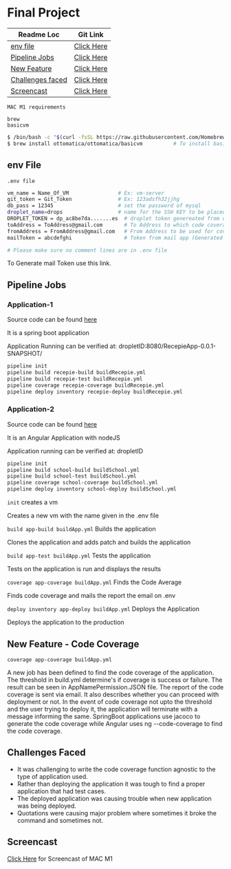 # Final Project
| Readme Loc | Git Link |
| ----- | ----- |
| [env file](#env_file) | [Click Here](#env_file) |
| [Pipeline Jobs](#pipeJobs) | [Click Here](https://github.ncsu.edu/CSC-DevOps-S22/DEVOPS-14/tree/F0-aitha/lib) |
| [New Feature](#newFeature) | [Click Here](https://github.ncsu.edu/CSC-DevOps-S22/DEVOPS-14/blob/F0-aitha/lib/codeCov.js) |
| [Challenges faced](#challenges_tag) | [Click Here](#challenges_tag) |
| [Screencast ](#screencast_tag) | [Click Here](https://youtu.be/p7b0XkFlZeg)

```MAC M1 requirements```

```text
brew
basicvm
```

``` bash
$ /bin/bash -c "$(curl -fsSL https://raw.githubusercontent.com/Homebrew/install/HEAD/install.sh)" # To install brew
$ brew install ottomatica/ottomatica/basicvm          # To install basicvm
```

<a name = "env_file"></a>

## env File
```.env file```
```bash
vm_name = Name_Of_VM                # Ex: vm-server
git_token = Git_Token               # Ex: 123adsfh32jjhg
db_pass = 12345                     # set the password of mysql 
droplet_name=drops                  # name for the SSH KEY to be placed inside the digital ocean
DROPLET_TOKEN = dp_ac8be7da.......es  # droplet token genereated from digital ocean
toAddress = ToAddress@gmail.com       # To Address to which code coverage report is to be sent
fromAddress = FromAddress@gmail.com   # From Address to be used for coverage report
mailToken = abcdefghi                 # Token from mail app (Generated using From Address)

# Please make sure no comment lines are in .env file
```
To Generate mail Token use this link.

<a name = "pipeJobs"></a>

## Pipeline Jobs

### Application-1

Source code can be found [here](https://github.com/anvesh-lp/RecepieApp.git)

It is a spring boot application

Application Running can be verified at: dropletID:8080/RecepieApp-0.0.1-SNAPSHOT/

```bash
pipeline init
pipeline build recepie-build buildRecepie.yml
pipeline build recepie-test buildRecepie.yml
pipeline coverage recepie-coverage buildRecepie.yml
pipeline deploy inventory recepie-deploy buildRecepie.yml
```

### Application-2

Source code can be found [here](https://github.com/OwenKelvin/Angular-School-Management-System.git)

It is an Angular Application with nodeJS

Application running can be verified at: dropletID

```bash
pipeline init
pipeline build school-build buildSchool.yml
pipeline build school-test buildSchool.yml
pipeline coverage school-coverage buildSchool.yml
pipeline deploy inventory school-deploy buildSchool.yml
```
```init``` creates a vm

Creates a new vm with the name given in the .env file

```build app-build buildApp.yml``` Builds the application

Clones the application and adds patch and builds the application

```build app-test buildApp.yml``` Tests the application

Tests on the application is run and displays the results

```coverage app-coverage buildApp.yml``` Finds the Code Average

Finds code coverage and mails the report the email on .env

```deploy inventory app-deploy buildApp.yml``` Deploys the Application

Deploys the application to the production

<a name = "newFeature"></a>

## New Feature - Code Coverage

```coverage app-coverage buildApp.yml```

A new job has been defined to find the code coverage of the application. The threshold in build.yml determine's if coverage is success or failure. The result can be seen in AppNamePermission.JSON file. The report of the code coverage is sent via email. It also describes whether you can proceed with deployment or not.
In the event of code coverage not upto the threshold and the user trying to deploy it, the application will terminate with a message informing the same.
SpringBoot applications use jacoco to generate the code coverage while Angular uses ng --code-coverage to find the code coverage.

<a name = "challenges_tag"></a>

## Challenges Faced

* It was challenging to write the code coverage function agnostic to the type of application used.
* Rather than deploying the application it was tough to find a proper application that had test cases.
* The deployed application was causing trouble when new application was being deployed.
* Quotations were causing major problem where sometimes it broke the command and sometimes not.

<a name = "screencast_tag"></a>

## Screencast 

[Click Here](https://youtu.be/p7b0XkFlZeg) for Screencast of MAC M1
